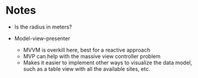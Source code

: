 # Notes

- Is the radius in meters?

- Model-view-presenter
    - MVVM is overkill here, best for a reactive approach
    - MVP can help with the massive view controller problem
    - Makes it easier to implement other ways to visualize the data model, such as a table view with all the available sites, etc.
